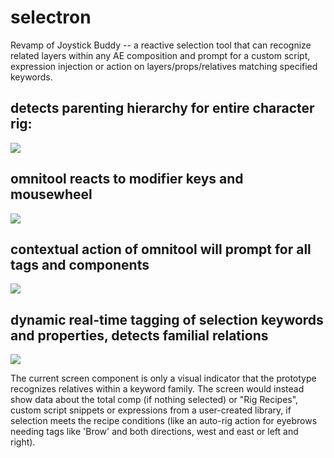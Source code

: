 # selectron

Revamp of Joystick Buddy -- a reactive selection tool that can recognize related layers within any AE composition and prompt for a custom script, expression injection or action on layers/props/relatives matching specified keywords.

## detects parenting hierarchy for entire character rig:

![](https://thumbs.gfycat.com/AlarmedDeliriousIndianrockpython-size_restricted.gif)

## omnitool reacts to modifier keys and mousewheel

![](https://thumbs.gfycat.com/RedUnconsciousGiraffe-size_restricted.gif)

## contextual action of omnitool will prompt for all tags and components

![](https://thumbs.gfycat.com/ShadyLividGeese-size_restricted.gif)

## dynamic real-time tagging of selection keywords and properties, detects familial relations

![](https://thumbs.gfycat.com/UnkemptElatedAcornwoodpecker-size_restricted.gif)



The current screen component is only a visual indicator that the prototype recognizes relatives within a keyword family. The screen would instead show data about the total comp (if nothing selected) or "Rig Recipes", custom script snippets or expressions from a user-created library, if selection meets the recipe conditions (like an auto-rig action for eyebrows needing tags like 'Brow' and both directions, west and east or left and right).
